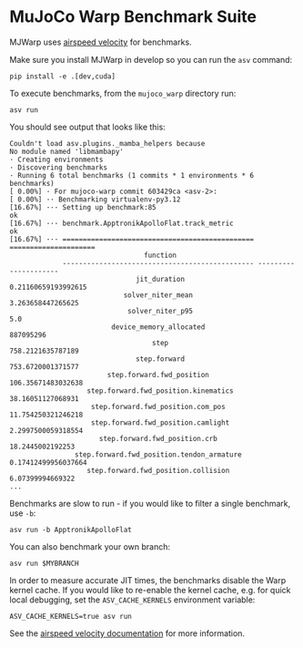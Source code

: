 # MuJoCo Warp Benchmark Suite

MJWarp uses [airspeed velocity](https://github.com/airspeed-velocity/asv) for benchmarks.

Make sure you install MJWarp in develop so you can run the `asv` command:

```
pip install -e .[dev,cuda]
```

To execute benchmarks, from the `mujoco_warp` directory run:

```
asv run
```

You should see output that looks like this:

```
Couldn't load asv.plugins._mamba_helpers because
No module named 'libmambapy'
· Creating environments
· Discovering benchmarks
· Running 6 total benchmarks (1 commits * 1 environments * 6 benchmarks)
[ 0.00%] · For mujoco-warp commit 603429ca <asv-2>:
[ 0.00%] ·· Benchmarking virtualenv-py3.12
[16.67%] ··· Setting up benchmark:85                                                                                                                                   ok
[16.67%] ··· benchmark.ApptronikApolloFlat.track_metric                                                                                                                ok
[16.67%] ··· =============================================== =====================
                                 function                                         
             ----------------------------------------------- ---------------------
                               jit_duration                   0.21160659193992615 
                            solver_niter_mean                  3.263658447265625  
                             solver_niter_p95                         5.0         
                         device_memory_allocated                   887095296      
                                   step                        758.2121635787189  
                               step.forward                    753.6720001371577  
                        step.forward.fwd_position              106.35671483032638 
                   step.forward.fwd_position.kinematics        38.16051127068931  
                    step.forward.fwd_position.com_pos          11.754250321246218 
                    step.forward.fwd_position.camlight         2.2997500059318554 
                      step.forward.fwd_position.crb             18.2445002192253  
                step.forward.fwd_position.tendon_armature     0.17412499956037664 
                   step.forward.fwd_position.collision          6.07399994669322  
...
```

Benchmarks are slow to run - if you would like to filter a single benchmark, use `-b`:

```
asv run -b ApptronikApolloFlat
```

You can also benchmark your own branch:

```
asv run $MYBRANCH
```

In order to measure accurate JIT times, the benchmarks disable the Warp kernel cache.  If you would like to re-enable the kernel
cache, e.g. for quick local debugging, set the `ASV_CACHE_KERNELS` environment variable:

```
ASV_CACHE_KERNELS=true asv run
```

See the [airspeed velocity documentation](https://asv.readthedocs.io/en/latest/index.html) for more information.
